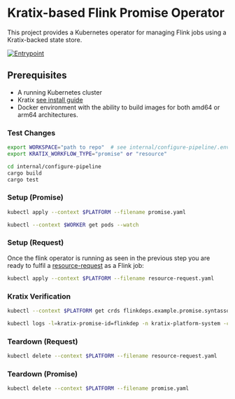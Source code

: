 # Kratix-based Flink Promise Operator

This project provides a Kubernetes operator for managing Flink jobs using a Kratix-backed state store.

[![Entrypoint](https://github.com/opencredo/promise-flink/actions/workflows/entrypoint.yml/badge.svg)](https://github.com/opencredo/promise-flink/actions/workflows/entrypoint.yml)


## Prerequisites

- A running Kubernetes cluster
- Kratix [see install guide](https://docs.kratix.io/main/guides/installing-kratix/single-cluster)
- Docker environment with the ability to build images for both amd64 or arm64 architectures.



### Test Changes
```bash
export WORKSPACE="path to repo"  # see internal/configure-pipeline/.env
export KRATIX_WORKFLOW_TYPE="promise" or "resource"

cd internal/configure-pipeline
cargo build
cargo test
```


### Setup (Promise)
```bash
kubectl apply --context $PLATFORM --filename promise.yaml

```
```bash
kubectl --context $WORKER get pods --watch
```

### Setup (Request)
Once the flink operator is running as seen in the previous step you are ready to fulfil a [resource-request](resource-request.yaml) as a Flink job:
```bash
kubectl apply --context $PLATFORM --filename resource-request.yaml
```


### Kratix Verification
```bash
kubectl --context $PLATFORM get crds flinkdeps.example.promise.syntasso.io

kubectl logs -l=kratix-promise-id=flinkdep -n kratix-platform-system -c flinkdep-promise-pipeline

```

### Teardown (Request)
```bash
kubectl delete --context $PLATFORM --filename resource-request.yaml
```

### Teardown (Promise)
```bash
kubectl delete --context $PLATFORM --filename promise.yaml

```
